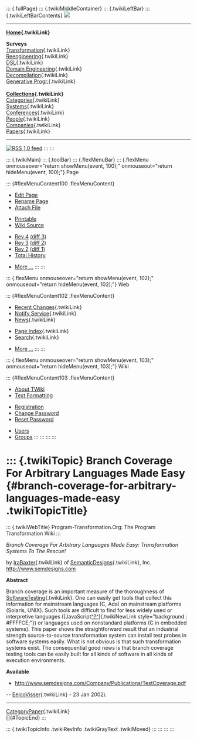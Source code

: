 ::: {.fullPage}
::: {.twikiMiddleContainer}
::: {.twikiLeftBar}
::: {.twikiLeftBarContents}
![](../pub/transformation.gif)

------------------------------------------------------------------------

**[Home](WebHome){.twikiLink}**

**Surveys**\
[Transformation](ProgramTransformation){.twikiLink}\
[Reengineering](ReengineeringWiki){.twikiLink}\
[DSL](DomainSpecificLanguages){.twikiLink}\
[Domain Engineering](DomainEngineering){.twikiLink}\
[Decompilation](DeCompilation){.twikiLink}\
[Generative Progr.](GenerativeProgrammingWiki){.twikiLink}\
\
**[Collections](CategoryCollection){.twikiLink}**\
[Categories](CategoryCategory){.twikiLink}\
[Systems](TransformationSystems){.twikiLink}\
[Conferences](TransformationConferences){.twikiLink}\
[People](TransformationPeople){.twikiLink}\
[Companies](TransformationCompanies){.twikiLink}\
[Papers](CategoryPaper){.twikiLink}

------------------------------------------------------------------------

[![](../pub/rss.gif "RSS 1.0 feed")](WebRss@skin=rss)
:::
:::

::: {.twikiMain}
::: {.toolBar}
::: {.flexMenuBar}
::: {.flexMenu onmouseover="return showMenu(event, 100);" onmouseout="return hideMenu(event, 100);"}
Page

::: {#flexMenuContent100 .flexMenuContent}
-   [Edit
    Page](http://www.program-transformation.org/edit/Transform/BranchCoverageForArbitraryLanguagesMadeEasy?t=1536826398)
-   [Rename
    Page](http://www.program-transformation.org/rename/Transform/BranchCoverageForArbitraryLanguagesMadeEasy)
-   [Attach
    File](http://www.program-transformation.org/attach/Transform/BranchCoverageForArbitraryLanguagesMadeEasy)

<!-- -->

-   [Printable](http://www.program-transformation.org/view/Transform/BranchCoverageForArbitraryLanguagesMadeEasy?skin=print.pattern)
-   [Wiki
    Source](http://www.program-transformation.org/view/Transform/BranchCoverageForArbitraryLanguagesMadeEasy?skin=text&raw=on&contenttype=text/plain)

<!-- -->

-   [Rev
    4](http://www.program-transformation.org/view/Transform/BranchCoverageForArbitraryLanguagesMadeEasy?rev=1.4)
    [(diff 3)](http://www.program-transformation.org/rdiff/Transform/BranchCoverageForArbitraryLanguagesMadeEasy?rev1=1.4&rev2=1.3)
-   [Rev
    3](http://www.program-transformation.org/view/Transform/BranchCoverageForArbitraryLanguagesMadeEasy?rev=1.3)
    [(diff 2)](http://www.program-transformation.org/rdiff/Transform/BranchCoverageForArbitraryLanguagesMadeEasy?rev1=1.3&rev2=1.2)
-   [Rev
    2](http://www.program-transformation.org/view/Transform/BranchCoverageForArbitraryLanguagesMadeEasy?rev=1.2)
    [(diff 1)](http://www.program-transformation.org/rdiff/Transform/BranchCoverageForArbitraryLanguagesMadeEasy?rev1=1.2&rev2=1.1)
-   [Total
    History](http://www.program-transformation.org/rdiff/Transform/BranchCoverageForArbitraryLanguagesMadeEasy)

<!-- -->

-   [More
    \...](http://www.program-transformation.org/oops/Transform/BranchCoverageForArbitraryLanguagesMadeEasy?template=oopsmore&param1=1.4&param2=1.4)
:::
:::

::: {.flexMenu onmouseover="return showMenu(event, 102);" onmouseout="return hideMenu(event, 102);"}
Web

::: {#flexMenuContent102 .flexMenuContent}
-   [Recent Changes](WebChanges){.twikiLink}
-   [Notify Service](WebNotify){.twikiLink}
-   [News](WebNews){.twikiLink}

<!-- -->

-   [Page Index](WebIndex){.twikiLink}
-   [Search](WebSearch){.twikiLink}

<!-- -->

-   [More
    \...](http://www.program-transformation.org/oops/Transform/BranchCoverageForArbitraryLanguagesMadeEasy?template=oopsmore&param1=1.4&param2=1.4)
:::
:::

::: {.flexMenu onmouseover="return showMenu(event, 103);" onmouseout="return hideMenu(event, 103);"}
Wiki

::: {#flexMenuContent103 .flexMenuContent}
-   [About
    TWiki](http://www.program-transformation.org/view/TWiki/WebHome)
-   [Text
    Formatting](http://www.program-transformation.org/view/TWiki/TextFormattingRules)

<!-- -->

-   [Registration](http://www.program-transformation.org/view/TWiki/TWikiRegistration)
-   [Change
    Password](http://www.program-transformation.org/view/TWiki/ChangePassword)
-   [Reset
    Password](http://www.program-transformation.org/view/TWiki/ResetPassword)

<!-- -->

-   [Users](http://www.program-transformation.org/view/Main/TWikiUsers)
-   [Groups](http://www.program-transformation.org/view/Main/TWikiGroups)
:::
:::
:::
:::

::: {.twikiTopic}
Branch Coverage For Arbitrary Languages Made Easy {#branch-coverage-for-arbitrary-languages-made-easy .twikiTopicTitle}
=================================================

::: {.twikiWebTitle}
Program-Transformation.Org: The Program Transformation Wiki
:::

*Branch Coverage For Arbitrary Languages Made Easy: Transformation
Systems To The Rescue!*

by [IraBaxter](IraBaxter){.twikiLink} of
[SemanticDesigns](SemanticDesigns){.twikiLink}, Inc.
<http://www.semdesigns.com>

**Abstract**

Branch coverage is an important measure of the thoroughness of
[SoftwareTesting](SoftwareTesting){.twikiLink}. One can easily get tools
that collect this information for mainstream languages (C, Ada) on
mainstream platforms (Solaris, UNIX). Such tools are difficult to find
for less widely used or interpretive languages
([JavaScript[^?^](http://www.program-transformation.org/edit/Transform/JavaScript?topicparent=Transform.BranchCoverageForArbitraryLanguagesMadeEasy)]{.twikiNewLink
style="background : #FFFFCE;"}) or languages used on nonstandard
platforms (C in embedded systems). This paper shows the straightforward
result that an industrial strength source-to-source transformation
system can install test probes in software systems easily. What is not
obvious is that such transformation systems exist. The consequential
good news is that branch coverage testing tools can be easily built for
all kinds of software in all kinds of execution environments.

**Available**

-   <http://www.semdesigns.com/Company/Publications/TestCoverage.pdf>

\-- [EelcoVisser](../Main/EelcoVisser){.twikiLink} - 23 Jan 2002\

------------------------------------------------------------------------

[CategoryPaper](CategoryPaper){.twikiLink}\
[]{#TopicEnd}
:::

::: {.twikiTopicInfo .twikiRevInfo .twikiGrayText .twikiMoved}
:::
:::
:::
:::
